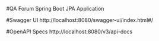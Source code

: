 #QA Forum Spring Boot JPA Application

#Swagger UI
http://localhost:8080/swagger-ui/index.html#/

#OpenAPI Specs
http://localhost:8080/v3/api-docs